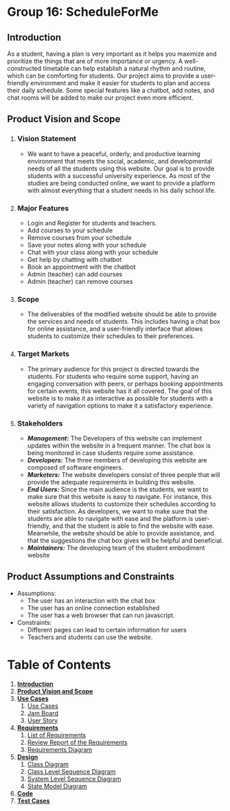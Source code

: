 # Group 16: ScheduleForMe

## Introduction
As a student, having a plan is very important as it helps you maximize and prioritize the things that are of more importance or urgency. A well-constructed timetable can help establish a natural rhythm and routine, which can be comforting for students. Our project aims to provide a user-friendly environment and make it easier for students to plan and access their daily schedule. 
Some special features like a chatbot, add notes, and chat rooms will be added to make our project even more efficient. 

## Product Vision and Scope
  1. ### Vision Statement
      * We want to have a peaceful, orderly, and productive learning environment that meets the social, academic, and developmental needs of all the students using this website. Our goal is to provide students with a successful university experience. As most of the studies are being conducted online, we want to provide a platform with almost everything that a student needs in his daily school life.
  2. ### Major Features
      * Login and Register for students and teachers.
      * Add courses to your schedule
      * Remove courses from your schedule
      * Save your notes along with your schedule
      * Chat with your class along with your schedule
      * Get help by chatting with chatbot
      * Book an appointment with the chatbot
      * Admin (teacher) can add courses
      * Admin (teacher) can remove courses
  3. ### Scope
      * The deliverables of the modified website should be able to provide the services and needs of students. This includes having a chat box for online assistance, and a user-friendly interface that allows students to customize their schedules to their preferences.
  4. ### Target Markets
      * The primary audience for this project is directed towards the students. For students who require some support, having an engaging conversation with peers, or perhaps booking appointments for certain events, this website has it all covered. The goal of this website is to make it as interactive as possible for students with a variety of navigation options to make it a satisfactory experience.
  5. ### Stakeholders
      * ***Management:*** The Developers of this website can implement updates within the website in a frequent manner. The chat box is being monitored in case students require some assistance.
      * ***Developers:*** The three members of developing this website are composed of software engineers.
      * ***Marketers:*** The website developers consist of three people that will provide the adequate requirements in building this website.
      * ***End Users:*** Since the main audience is the students, we want to make sure that this website is easy to navigate. For instance, this website allows students to customize their schedules according to their satisfaction. As developers, we want to make sure that the students are able to navigate with ease and the platform is user-friendly, and that the student is able to find the website with ease. Meanwhile, the website should be able to provide assistance, and that the suggestions the chat box gives will be helpful and beneficial.
      * ***Maintainers:*** The developing team of the student embodiment website

## Product Assumptions and Constraints
  * Assumptions:
    * The user has an interaction with the chat box
    * The user has an online connection established
    * The user has a web browser that can run javascript.
  * Constraints:
    * Different pages can lead to certain information for users
    * Teachers and students can use the website.

# Table of Contents
1. [**Introduction**](#introduction)
2. [**Product Vision and Scope**](#product-vision-and-scope)
3. [**Use Cases**](/Use%20Cases/)
    1. [Use Cases](/Use%20Cases/Use%20Cases.pdf)
    2. [Jam Board](/Use%20Cases/Jamboard.png)
    4. [User Story](/Use%20Cases/User%20Story.pdf)
4. [**Requirements**](/Requirements/)
    1. [List of Requirements](/Requirements/List%20of%20Requirements.pdf)
    2. [Review Report of the Requirements](/Requirements/Review%20Report%20of%20the%20Requirements.pdf)
    3. [Requirements Diagram](/Requirements/ScheduleForMeRequirmentDiagram.jpg)
5. [**Design**](/Design/)
    1. [Class Diagram](/Design/Class%20Diagram.jpg)
    2. [Class Level Sequence Diagram](/Design/Class%20Level%20Sequence%20Diagram.png)
    3. [System Level Sequence Diagram](/Design/System%20Level%20Sequence%20Diagram.PNG)
    4. [State Model Diagram](/Design/State%20Model%20Diagram.png)
6. [**Code**](/Code/)
7. [**Test Cases**](/Test%20Cases/)

